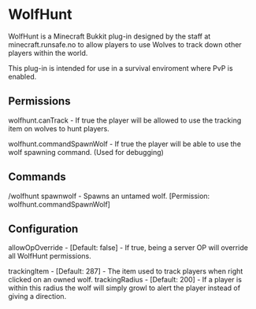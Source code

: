 WolfHunt
========

WolfHunt is a Minecraft Bukkit plug-in designed by the staff at minecraft.runsafe.no to allow players to use Wolves to track down other players within the world.

This plug-in is intended for use in a survival enviroment where PvP is enabled.

Permissions
-----------

wolfhunt.canTrack - If true the player will be allowed to use the tracking item on wolves to hunt players.

wolfhunt.commandSpawnWolf - If true the player will be able to use the wolf spawning command. (Used for debugging)

Commands
--------

/wolfhunt spawnwolf - Spawns an untamed wolf. [Permission: wolfhunt.commandSpawnWolf]

Configuration
--------

allowOpOverride - [Default: false] - If true, being a server OP will override all WolfHunt permissions.

trackingItem - [Default: 287] - The item used to track players when right clicked on an owned wolf.
trackingRadius - [Default: 200] - If a player is within this radius the wolf will simply growl to alert the player instead of giving a direction.